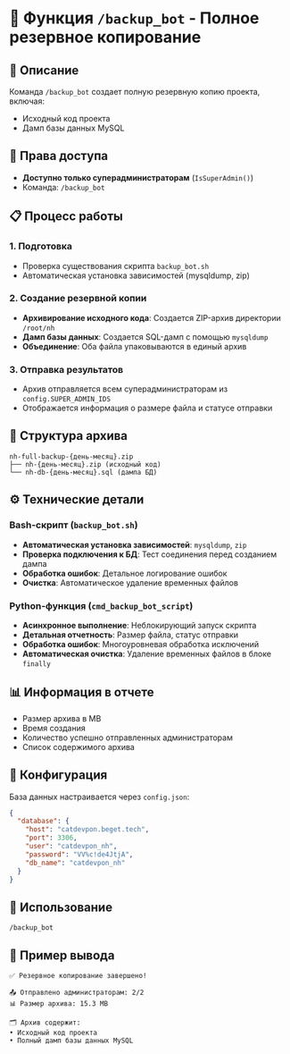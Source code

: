# 📁 Функция `/backup_bot` - Полное резервное копирование

## 🎯 Описание
Команда `/backup_bot` создает полную резервную копию проекта, включая:
- Исходный код проекта
- Дамп базы данных MySQL

## 🔐 Права доступа
- **Доступно только суперадминистраторам** (`IsSuperAdmin()`)
- Команда: `/backup_bot`

## 📋 Процесс работы

### 1. Подготовка
- Проверка существования скрипта `backup_bot.sh`
- Автоматическая установка зависимостей (mysqldump, zip)

### 2. Создание резервной копии
- **Архивирование исходного кода**: Создается ZIP-архив директории `/root/nh`
- **Дамп базы данных**: Создается SQL-дамп с помощью `mysqldump`
- **Объединение**: Оба файла упаковываются в единый архив

### 3. Отправка результатов
- Архив отправляется всем суперадминистраторам из `config.SUPER_ADMIN_IDS`
- Отображается информация о размере файла и статусе отправки

## 📁 Структура архива
```
nh-full-backup-{день-месяц}.zip
├── nh-{день-месяц}.zip (исходный код)
└── nh-db-{день-месяц}.sql (дампа БД)
```

## ⚙️ Технические детали

### Bash-скрипт (`backup_bot.sh`)
- **Автоматическая установка зависимостей**: `mysqldump`, `zip`
- **Проверка подключения к БД**: Тест соединения перед созданием дампа
- **Обработка ошибок**: Детальное логирование ошибок
- **Очистка**: Автоматическое удаление временных файлов

### Python-функция (`cmd_backup_bot_script`)
- **Асинхронное выполнение**: Неблокирующий запуск скрипта
- **Детальная отчетность**: Размер файла, статус отправки
- **Обработка ошибок**: Многоуровневая обработка исключений
- **Автоматическая очистка**: Удаление временных файлов в блоке `finally`

## 📊 Информация в отчете
- Размер архива в MB
- Время создания
- Количество успешно отправленных администраторам
- Список содержимого архива

## 🔧 Конфигурация
База данных настраивается через `config.json`:
```json
{
  "database": {
    "host": "catdevpon.beget.tech",
    "port": 3306,
    "user": "catdevpon_nh",
    "password": "VV%c!de4JtjA",
    "db_name": "catdevpon_nh"
  }
}
```

## 🚀 Использование
```
/backup_bot
```

## 📝 Пример вывода
```
✅ Резервное копирование завершено!

📤 Отправлено администраторам: 2/2
📊 Размер архива: 15.3 MB

🗂️ Архив содержит:
• Исходный код проекта
• Полный дамп базы данных MySQL
``` 